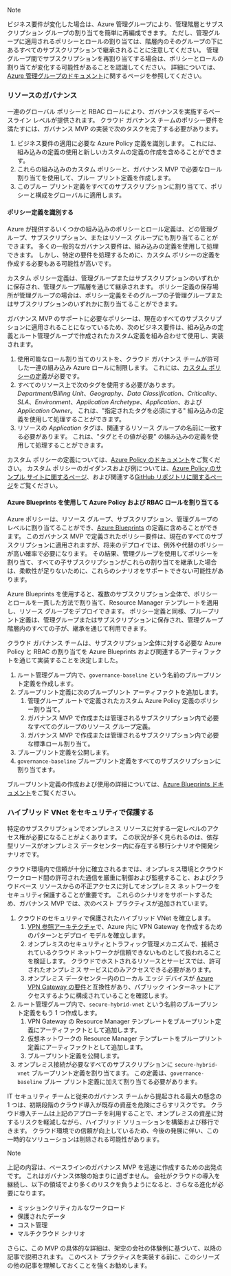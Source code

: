 <!-- TEMPLATE FILE - DO NOT ADD METADATA -->
<!-- markdownlint-disable MD002 MD041 -->
> [!NOTE]
>ビジネス要件が変化した場合は、Azure 管理グループにより、管理階層とサブスクリプション グループの割り当てを簡単に再編成できます。 ただし、管理グループに適用されるポリシーとロールの割り当ては、階層内のそのグループの下にあるすべてのサブスクリプションで継承されることに注意してください。 管理グループ間でサブスクリプションを再割り当てする場合は、ポリシーとロールの割り当てが変化する可能性があることを認識してください。 詳細については、[Azure 管理グループのドキュメント](https://docs.microsoft.com/azure/governance/management-groups)に関するページを参照してください。

### <a name="governance-of-resources"></a>リソースのガバナンス

一連のグローバル ポリシーと RBAC ロールにより、ガバナンスを実施するベースライン レベルが提供されます。 クラウド ガバナンス チームのポリシー要件を満たすには、ガバナンス MVP の実装で次のタスクを完了する必要があります。

1. ビジネス要件の適用に必要な Azure Policy 定義を識別します。 これには、組み込みの定義の使用と新しいカスタムの定義の作成を含めることができます。
2. これらの組み込みのカスタム ポリシーと、ガバナンス MVP で必要なロール割り当てを使用して、ブルー プリント定義を作成します。
3. このブルー プリント定義をすべてのサブスクリプションに割り当てて、ポリシーと構成をグローバルに適用します。

#### <a name="identify-policy-definitions"></a>ポリシー定義を識別する

Azure が提供するいくつかの組み込みのポリシーとロール定義は、どの管理グループ、サブスクリプション、またはリソース グループにも割り当てることができます。 多くの一般的なガバナンス要件は、組み込みの定義を使用して処理できます。 しかし、特定の要件を処理するために、カスタム ポリシーの定義を作成する必要もある可能性が高いです。

カスタム ポリシー定義は、管理グループまたはサブスクリプションのいずれかに保存され、管理グループ階層を通じて継承されます。 ポリシー定義の保存場所が管理グループの場合は、ポリシー定義をそのグループの子管理グループまたはサブスクリプションのいずれかに割り当てることができます。

ガバナンス MVP のサポートに必要なポリシーは、現在のすべてのサブスクリプションに適用されることになっているため、次のビジネス要件は、組み込みの定義とルート管理グループで作成されたカスタム定義を組み合わせて使用し、実装されます。

1. 使用可能なロール割り当てのリストを、クラウド ガバナンス チームが許可した一連の組み込み Azure ロールに制限します。 これには、[カスタム ポリシーの定義](https://github.com/Azure/azure-policy/tree/master/samples/Authorization/allowed-role-definitions)が必要です。
2. すべてのリソース上で次のタグを使用する必要があります。*Department/Billing Unit*、*Geography*、*Data Classification*、*Criticality*、*SLA*、*Environment*、*Application Archetype*、*Application*、および *Application Owner*。 これは、"指定されたタグを必須にする" 組み込みの定義を使用して処理することができます。
3. リソースの *Application* タグは、関連するリソース グループの名前に一致する必要があります。 これは、"タグとその値が必要" の組み込みの定義を使用して処理することができます。

カスタム ポリシーの定義については、[Azure Policy のドキュメント](https://docs.microsoft.com/azure/governance/policy/tutorials/create-custom-policy-definition)をご覧ください。 カスタム ポリシーのガイダンスおよび例については、[Azure Policy のサンプル サイトに関するページ](https://docs.microsoft.com/azure/governance/policy/samples)、および関連する[GitHub リポジトリに関するページ](https://github.com/Azure/azure-policy)をご覧ください。

#### <a name="assign-azure-policy-and-rbac-roles-using-azure-blueprints"></a>Azure Blueprints を使用して Azure Policy および RBAC ロールを割り当てる

Azure ポリシーは、リソース グループ、サブスクリプション、管理グループのレベルに割り当てることができ、[Azure Blueprints](https://docs.microsoft.com/azure/governance/blueprints/overview) の定義に含めることができます。 このガバナンス MVP で定義されたポリシー要件は、現在のすべてのサブスクリプションに適用されますが、将来のデプロイでは、例外や代替のポリシーが高い確率で必要になります。 その結果、管理グループを使用してポリシーを割り当て、すべての子サブスクリプションがこれらの割り当てを継承した場合は、柔軟性が足りないために、これらのシナリオをサポートできない可能性があります。

Azure Blueprints を使用すると、複数のサブスクリプション全体で、ポリシーとロールを一貫した方法で割り当て、Resource Manager テンプレートを適用し、リソース グループをデプロイできます。 ポリシー定義と同様、ブループリント定義は、管理グループまたはサブスクリプションに保存され、管理グループ階層内のすべての子が、継承を通じて利用できます。

クラウド ガバナンス チームは、サブスクリプション全体に対する必要な Azure Policy と RBAC の割り当てを Azure Blueprints および関連するアーティファクトを通じて実装することを決定しました。

1. ルート管理グループ内で、`governance-baseline` という名前のブループリント定義を作成します。
2. ブループリント定義に次のブループリント アーティファクトを追加します。
    1. 管理グループ ルートで定義されたカスタム Azure Policy 定義のポリシー割り当て。
    2. ガバナンス MVP で作成または管理されるサブスクリプション内で必要なすべてのグループのリソース グループ定義。
    3. ガバナンス MVP で作成または管理されるサブスクリプション内で必要な標準ロール割り当て。
3. ブループリント定義を公開します。
4. `governance-baseline` ブループリント定義をすべてのサブスクリプションに割り当てます。

ブループリント定義の作成および使用の詳細については、[Azure Blueprints ドキュメント](https://docs.microsoft.com/azure/governance/blueprints/overview)をご覧ください。

### <a name="secure-hybrid-vnet"></a>ハイブリッド VNet をセキュリティで保護する

特定のサブスクリプションでオンプレミス リソースに対する一定レベルのアクセス権が必要になることがよくあります。 この状況が多く見られるのは、依存型リソースがオンプレミス データセンター内に存在する移行シナリオや開発シナリオです。

クラウド環境内で信頼が十分に確立されるまでは、オンプレミス環境とクラウド ワークロード間の許可された通信を厳重に制御および監視すること、およびクラウドベース リソースからの不正アクセスに対してオンプレミス ネットワークをセキュリティ保護することが重要です。 これらのシナリオをサポートするため、ガバナンス MVP では、次のベスト プラクティスが追加されています。

1. クラウドのセキュリティで保護されたハイブリッド VNet を確立します。
    1. [VPN 参照アーキテクチャ](https://docs.microsoft.com/azure/architecture/reference-architectures/hybrid-networking/vpn)で、Azure 内に VPN Gateway を作成するためのパターンとデプロイ モデルを確立します。
    2. オンプレミスのセキュリティとトラフィック管理メカニズムで、接続されているクラウド ネットワークが信頼できないものとして扱われることを検証します。 クラウドでホストされるリソースとサービスでは、許可されたオンプレミス サービスにのみアクセスできる必要があります。
    3. オンプレミス データセンター内のローカル エッジ デバイスが [Azure VPN Gateway の要件](https://docs.microsoft.com/azure/vpn-gateway/vpn-gateway-about-vpn-devices)と互換性があり、パブリック インターネットにアクセスするように構成されていることを確認します。
1. ルート管理グループ内で、`secure-hybrid-vnet` という名前のブループリント定義をもう 1 つ作成します。
    1. VPN Gateway の Resource Manager テンプレートをブループリント定義にアーティファクトとして追加します。
    2. 仮想ネットワークの Resource Manager テンプレートをブループリント定義にアーティファクトとして追加します。
    3. ブループリント定義を公開します。
1. オンプレミス接続が必要なすべてのサブスクリプションに `secure-hybrid-vnet` ブループリント定義を割り当てます。 この定義は、`governance-baseline` ブルー プリント定義に加えて割り当てる必要があります。

IT セキュリティ チームと従来のガバナンス チームから提起される最大の懸念の 1 つは、初期段階のクラウド導入が既存の資産を危険にさらすリスクです。 クラウド導入チームは上記のアプローチを利用することで、オンプレミスの資産に対するリスクを軽減しながら、ハイブリッド ソリューションを構築および移行できます。 クラウド環境での信頼が向上しているため、今後の発展に伴い、この一時的なソリューションは削除される可能性があります。

> [!NOTE]
> 上記の内容は、ベースラインのガバナンス MVP を迅速に作成するための出発点です。 これはガバナンス体験の始まりに過ぎません。 会社がクラウドの導入を継続し、以下の領域でより多くのリスクを負うようになると、さらなる進化が必要になります。
>
> - ミッションクリティカルなワークロード
> - 保護されたデータ
> - コスト管理
> - マルチクラウド シナリオ
>
> さらに、この MVP の具体的な詳細は、架空の会社の体験例に基づいて、以降の記事で説明されます。 このベスト プラクティスを実装する前に、このシリーズの他の記事を理解しておくことを強くお勧めします。
